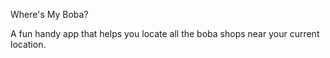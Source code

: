 Where's My Boba?


A fun handy app that helps you locate all the boba shops near your current location. 


